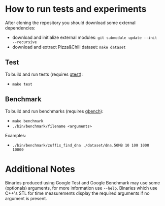 # How to run tests and experiments

After cloning the repository you should download some external dependencies:
- download and initialize external modules: `git submodule update --init --recursive`
- download and extract Pizza&Chili dataset: `make dataset`

## Test

To build and run tests (requires [gtest]):
- `make test`

## Benchmark

To build and run benchmarks (requires [gbench]):
- `make benchmark`
- `./bin/benchmark/filename <arguments>`

Examples:
- `./bin/benchmark/zuffix_find_dna ./dataset/dna.50MB 10 100 1000 10000`

# Additional Notes
Binaries produced using Google Test and Google Benchmark may use some
(optionals) arguments, for more information use `--help`. Binaries which use
C++'s STL for time measurements display the required arguments if no argument is
present.


[gtest]: https://github.com/google/googletest "Google Test"
[gbench]: https://github.com/google/benchmark "Google Benchmark"

